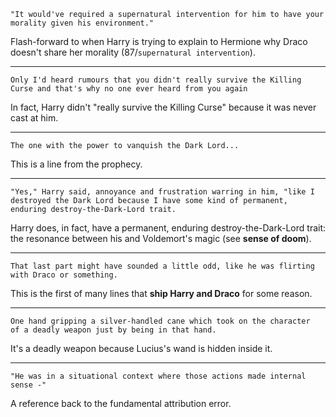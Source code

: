 ```
"It would've required a supernatural intervention for him to have your
morality given his environment."
```

Flash-forward to when Harry is trying to explain to Hermione why Draco
doesn't share her morality (87/`supernatural intervention`).

---

```
Only I'd heard rumours that you didn't really survive the Killing
Curse and that's why no one ever heard from you again
```

In fact, Harry didn't "really survive the Killing Curse" because it
was never cast at him.

---

```
The one with the power to vanquish the Dark Lord...
```

This is a line from the prophecy.

---

```
"Yes," Harry said, annoyance and frustration warring in him, "like I
destroyed the Dark Lord because I have some kind of permanent,
enduring destroy-the-Dark-Lord trait.
```

Harry does, in fact, have a permanent, enduring destroy-the-Dark-Lord
trait: the resonance between his and Voldemort's magic (see **sense of
doom**).

---

```
That last part might have sounded a little odd, like he was flirting
with Draco or something.
```

This is the first of many lines that **ship Harry and Draco** for some
reason.

---

```
One hand gripping a silver-handled cane which took on the character
of a deadly weapon just by being in that hand.
```

It's a deadly weapon because Lucius's wand is hidden inside it.

---

```
"He was in a situational context where those actions made internal
sense -"
```

A reference back to the fundamental attribution error.
